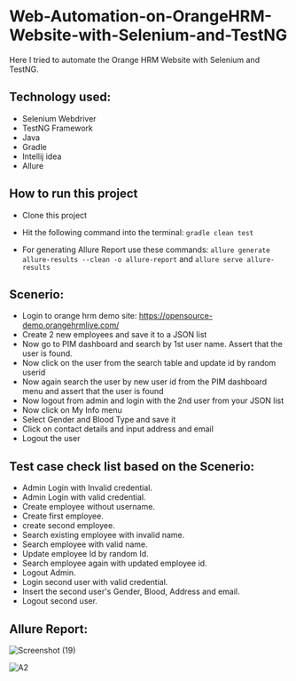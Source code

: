 # Web-Automation-on-OrangeHRM-Website-with-Selenium-and-TestNG

Here I tried to automate the Orange HRM Website with Selenium and TestNG.

## Technology used:
- Selenium Webdriver
- TestNG Framework
- Java
- Gradle
- Intellij idea
- Allure

## How to run this project

- Clone this project
- Hit the following command into the terminal:
 ```gradle clean test```
 
- For generating Allure Report use these commands:
```allure generate allure-results --clean -o allure-report``` and
```allure serve allure-results```

## Scenerio:

- Login to orange hrm demo site: https://opensource-demo.orangehrmlive.com/
- Create 2 new employees and save it to a JSON list
- Now go to PIM dashboard and search by 1st user name. Assert that the user is found.
- Now click on the user from the search table and update id by random userid
- Now again search the user by new user id from the PIM dashboard menu and assert that the user is found
- Now logout from admin and login with the 2nd user from your JSON list
- Now click on My Info menu
- Select Gender and Blood Type and save it
- Click on contact details and input address and email
- Logout the user

## Test case check list based on the Scenerio:

- Admin Login with Invalid credential. 
- Admin Login with valid credential.
- Create employee without username.
- Create first employee.
- create second employee.
- Search existing employee with invalid name.
- Search employee with valid name.
- Update employee Id by random Id.
- Search employee again with updated employee id.
- Logout Admin.
- Login second user with valid credential. 
- Insert the second user's Gender, Blood, Address and email. 
- Logout second user. 

## Allure Report:


![Screenshot (19)](https://user-images.githubusercontent.com/123433625/221358386-bf9ff279-6e43-4a83-aeb2-e1af0f41147a.png)


![A2](https://user-images.githubusercontent.com/123433625/221358808-8c67c1a2-769e-4ed4-b0a2-0f49e2b8e7a1.jpg)





